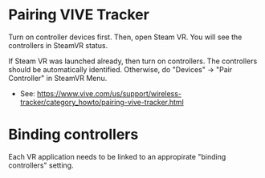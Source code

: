 # Pairing VIVE Tracker

Turn on controller devices first. Then, open Steam VR. You will see the controllers in SteamVR status.  

If Steam VR was launched already, then turn on controllers. The controllers should be automatically identified. Otherwise, do "Devices" -> "Pair Controller" in SteamVR Menu. 
  - See: https://www.vive.com/us/support/wireless-tracker/category_howto/pairing-vive-tracker.html
  
  
# Binding controllers

Each VR application needs to be linked to an appropirate "binding controllers" setting. 

